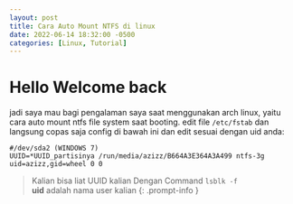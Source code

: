 ```yaml
---
layout: post
title: Cara Auto Mount NTFS di linux
date: 2022-06-14 18:32:00 -0500
categories: [Linux, Tutorial]
---
```


# Hello Welcome back
jadi saya mau bagi pengalaman saya saat menggunakan arch linux, yaitu cara auto mount ntfs file system saat booting.
edit file `/etc/fstab` dan langsung copas saja config di bawah ini dan edit sesuai dengan uid anda:

`#/dev/sda2 (WINDOWS 7)`<br>
`UUID=*UUID_partisinya /run/media/azizz/B664A3E364A3A499 ntfs-3g uid=azizz,gid=wheel 0 0`

> Kalian bisa liat UUID kalian Dengan Command `lsblk -f`<br>
> **uid** adalah nama user kalian
{: .prompt-info }
